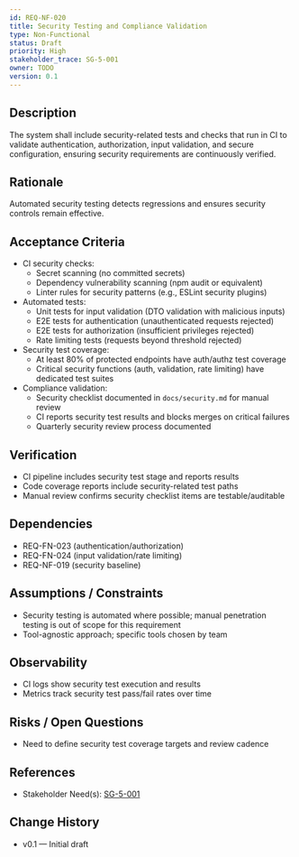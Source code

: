 ```yaml
---
id: REQ-NF-020
title: Security Testing and Compliance Validation
type: Non-Functional
status: Draft
priority: High
stakeholder_trace: SG-5-001
owner: TODO
version: 0.1
---
```


## Description
The system shall include security-related tests and checks that run in CI to validate authentication, authorization, input validation, and secure configuration, ensuring security requirements are continuously verified.

## Rationale
Automated security testing detects regressions and ensures security controls remain effective.

## Acceptance Criteria
- CI security checks:
  - Secret scanning (no committed secrets)
  - Dependency vulnerability scanning (npm audit or equivalent)
  - Linter rules for security patterns (e.g., ESLint security plugins)
- Automated tests:
  - Unit tests for input validation (DTO validation with malicious inputs)
  - E2E tests for authentication (unauthenticated requests rejected)
  - E2E tests for authorization (insufficient privileges rejected)
  - Rate limiting tests (requests beyond threshold rejected)
- Security test coverage:
  - At least 80% of protected endpoints have auth/authz test coverage
  - Critical security functions (auth, validation, rate limiting) have dedicated test suites
- Compliance validation:
  - Security checklist documented in `docs/security.md` for manual review
  - CI reports security test results and blocks merges on critical failures
  - Quarterly security review process documented

## Verification
- CI pipeline includes security test stage and reports results
- Code coverage reports include security-related test paths
- Manual review confirms security checklist items are testable/auditable

## Dependencies
- REQ-FN-023 (authentication/authorization)
- REQ-FN-024 (input validation/rate limiting)
- REQ-NF-019 (security baseline)

## Assumptions / Constraints
- Security testing is automated where possible; manual penetration testing is out of scope for this requirement
- Tool-agnostic approach; specific tools chosen by team

## Observability
- CI logs show security test execution and results
- Metrics track security test pass/fail rates over time

## Risks / Open Questions
- Need to define security test coverage targets and review cadence

## References
- Stakeholder Need(s): [SG-5-001](../strs-needs/SG-5-001.md)

## Change History
- v0.1 — Initial draft


